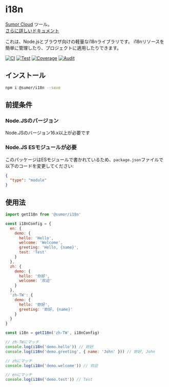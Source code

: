# i18n

[Sumor Cloud](https://sumor.cloud) ツール。  
[さらに詳しいドキュメント](https://sumor.cloud/i18n)

これは、Node.jsとブラウザ向けの軽量なi18nライブラリです。
i18nリソースを簡単に管理したり、プロジェクトに適用したりできます。

[![CI](https://github.com/sumor-cloud/i18n/actions/workflows/ci.yml/badge.svg)](https://github.com/sumor-cloud/i18n/actions/workflows/ci.yml)
[![Test](https://github.com/sumor-cloud/i18n/actions/workflows/ut.yml/badge.svg)](https://github.com/sumor-cloud/i18n/actions/workflows/ut.yml)
[![Coverage](https://github.com/sumor-cloud/i18n/actions/workflows/coverage.yml/badge.svg)](https://github.com/sumor-cloud/i18n/actions/workflows/coverage.yml)
[![Audit](https://github.com/sumor-cloud/i18n/actions/workflows/audit.yml/badge.svg)](https://github.com/sumor-cloud/i18n/actions/workflows/audit.yml)

## インストール

```bash
npm i @sumor/i18n --save
```

## 前提条件

### Node.JSのバージョン

Node.JSのバージョン16.x以上が必要です

### Node.JS ESモジュールが必要

このパッケージはESモジュールで書かれているため、`package.json`ファイルで以下のコードを変更してください:

```json
{
  "type": "module"
}
```

## 使用法

```javascript
import getI18n from '@sumor/i18n'

const i18nConfig = {
  en: {
    demo: {
      hello: 'Hello',
      welcome: 'Welcome',
      greeting: 'Hello, {name}',
      test: 'Test'
    }
  },
  zh: {
    demo: {
      hello: '你好',
      welcome: '欢迎'
    }
  },
  'zh-TW': {
    demo: {
      hello: '妳好',
      greeting: '妳好, {name}'
    }
  }
}

const i18n = getI18n('zh-TW', i18nConfig)

// zh-TWにマッチ
console.log(i18n('demo.hello')) // 妳好
console.log(i18n('demo.greeting', { name: 'John' })) // 妳好, John

// zhにマッチ
console.log(i18n('demo.welcome')) // 欢迎

// enにマッチ
console.log(i18n('demo.test')) // Test
```
